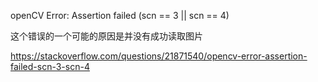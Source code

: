 openCV Error: Assertion failed (scn == 3 || scn == 4)  

这个错误的一个可能的原因是并没有成功读取图片


https://stackoverflow.com/questions/21871540/opencv-error-assertion-failed-scn-3-scn-4
